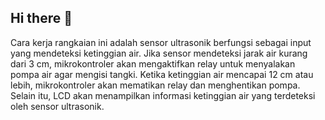 ## Hi there 👋
Cara kerja rangkaian ini adalah sensor ultrasonik berfungsi sebagai input yang mendeteksi ketinggian air. Jika sensor mendeteksi jarak air kurang dari 3 cm, mikrokontroler akan mengaktifkan relay untuk menyalakan pompa air agar mengisi tangki. Ketika ketinggian air mencapai 12 cm atau lebih, mikrokontroler akan mematikan relay dan menghentikan pompa. Selain itu, LCD akan menampilkan informasi ketinggian air yang terdeteksi oleh sensor ultrasonik.
<!--
**nvnzv/nvnzv** is a ✨ _special_ ✨ repository because its `README.md` (this file) appears on your GitHub profile.

Here are some ideas to get you started:

- 🔭 I’m currently working on ...
- 🌱 I’m currently learning ...
- 👯 I’m looking to collaborate on ...
- 🤔 I’m looking for help with ...
- 💬 Ask me about ...
- 📫 How to reach me: ...
- 😄 Pronouns: ...
- ⚡ Fun fact: ...
-->
